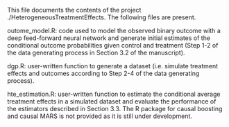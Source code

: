 This file documents the contents of the project ./HeterogeneousTreatmentEffects.
The following files are present.

outome_model.R: code used to model the observed binary outcome with a
deep feed-forward neural network and generate initial estimates of the
conditional outcome probabilities given control and treatment (Step 1-2 of the
data generating process in Section 3.2 of the manuscript).

dgp.R: user-written function to generate a dataset (i.e. simulate treatment
effects and outcomes according to Step 2-4 of the data generating process).

hte_estimation.R: user-written function to estimate the conditional average
treatment effects in a simulated dataset and evaluate the performance of the
estimators described in Section 3.3. The R package for causal boosting and
causal MARS is not provided as it is still under development. 